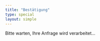 ```yaml
---
title: "Bestätigung"
type: special
layout: simple
---
```


<p id="beachtowel_confirm">Bitte warten, Ihre Anfrage wird verarbeitet...</p><br><br>


<script type="text/javascript" src="https://beachtowel.terrible.services/client.js"></script>
<script>
    'use strict';

    document.addEventListener("DOMContentLoaded", function(event) {
        const urlParams = new URLSearchParams(window.location.search);
        const eventId = urlParams.get('eid');
        const organizerId = urlParams.get('oid');
        const id = urlParams.get('id');
        const token = urlParams.get('token');
        const bt = new Beachtowel("https://beachtowel.terrible.services/api/v1",organizerId, eventId, "form_error");
        try {
            bt.cancel(id, token);
            let dest = document.getElementById('beachtowel_confirm');
            dest.innerHTML = "Reservation storniert.";
        } catch (error) {
            console.log("did not work");
        }

    });
</script>
